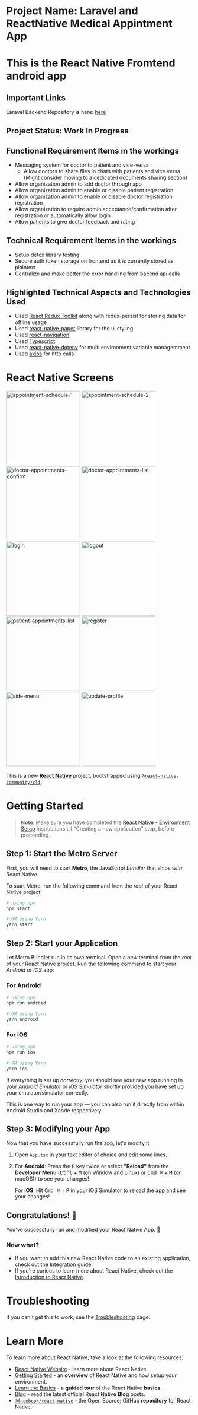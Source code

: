 # Project Name: Laravel and ReactNative Medical Appintment App

# This is the React Native Fromtend android app

## Important Links
Laravel Backend Repository is here: [here](https://github.com/LaminSanneh/medical-appointment-app-Laravel-Backend)

## Project Status: Work In Progress

## Functional Requirement Items in the workings
- Messaging system for doctor to patient and vice-versa
   - Allow doctors to share files in chats with patients and vice versa (Might consider moving to a dedicated documents sharing section)
- Allow organization admin to add doctor through app
- Allow organization admin to enable or disable patient registration
- Allow organization admin to enable or disable doctor registration registration
- Allow organization to require admin acceptance/confirmation after registration or automatically allow login
- Allow patients to give doctor feedback and rating

## Technical Requirement Items in the workings
- Setup detox library testing
- Secure auth token storage on frontend as it is currently stored as plaintext
- Centralize and make better the error handling from bacend api calls

## Highlighted Technical Aspects and Technologies Used
- Used [React Redux Toolkit](https://redux-toolkit.js.org/) along with redux-persist for storing data for offline usage
- Used [react-native-paper](https://callstack.github.io/react-native-paper) library for the ui styling
- Used [react-navigation](https://reactnavigation.org/)
- Used [Typescript](https://www.typescriptlang.org/)
- Used [react-native-dotenv](https://www.npmjs.com/package/react-native-dotenv) for multi environment variable managemment
- Used [axios](https://axios-http.com/docs/intro) for http calls

# React Native Screens
<img src="readme-images/appointment-schedule-1.png" alt="appointment-schedule-1" width="200" />
<img src="readme-images/appointment-schedule-2.png" alt="appointment-schedule-2" width="200" />
<img src="readme-images/doctor-appointments-confirm.png" alt="doctor-appointments-confirm" width="200" />
<img src="readme-images/doctor-appointments-list.png" alt="doctor-appointments-list" width="200" />
<img src="readme-images/login.png" alt="login" width="200" />
<img src="readme-images/logout.png" alt="logout" width="200" />
<img src="readme-images/patient-appointments-list.png" alt="patient-appointments-list" width="200" />
<img src="readme-images/register.png" alt="register" width="200" />
<img src="readme-images/side-menu.png" alt="side-menu" width="200" />
<img src="readme-images/update-profile.pn" alt="update-profile" width="200" />

This is a new [**React Native**](https://reactnative.dev) project, bootstrapped using [`@react-native-community/cli`](https://github.com/react-native-community/cli).

# Getting Started

>**Note**: Make sure you have completed the [React Native - Environment Setup](https://reactnative.dev/docs/environment-setup) instructions till "Creating a new application" step, before proceeding.

## Step 1: Start the Metro Server

First, you will need to start **Metro**, the JavaScript _bundler_ that ships _with_ React Native.

To start Metro, run the following command from the _root_ of your React Native project:

```bash
# using npm
npm start

# OR using Yarn
yarn start
```

## Step 2: Start your Application

Let Metro Bundler run in its _own_ terminal. Open a _new_ terminal from the _root_ of your React Native project. Run the following command to start your _Android_ or _iOS_ app:

### For Android

```bash
# using npm
npm run android

# OR using Yarn
yarn android
```

### For iOS

```bash
# using npm
npm run ios

# OR using Yarn
yarn ios
```

If everything is set up _correctly_, you should see your new app running in your _Android Emulator_ or _iOS Simulator_ shortly provided you have set up your emulator/simulator correctly.

This is one way to run your app — you can also run it directly from within Android Studio and Xcode respectively.

## Step 3: Modifying your App

Now that you have successfully run the app, let's modify it.

1. Open `App.tsx` in your text editor of choice and edit some lines.
2. For **Android**: Press the <kbd>R</kbd> key twice or select **"Reload"** from the **Developer Menu** (<kbd>Ctrl</kbd> + <kbd>M</kbd> (on Window and Linux) or <kbd>Cmd ⌘</kbd> + <kbd>M</kbd> (on macOS)) to see your changes!

   For **iOS**: Hit <kbd>Cmd ⌘</kbd> + <kbd>R</kbd> in your iOS Simulator to reload the app and see your changes!

## Congratulations! :tada:

You've successfully run and modified your React Native App. :partying_face:

### Now what?

- If you want to add this new React Native code to an existing application, check out the [Integration guide](https://reactnative.dev/docs/integration-with-existing-apps).
- If you're curious to learn more about React Native, check out the [Introduction to React Native](https://reactnative.dev/docs/getting-started).

# Troubleshooting

If you can't get this to work, see the [Troubleshooting](https://reactnative.dev/docs/troubleshooting) page.

# Learn More

To learn more about React Native, take a look at the following resources:

- [React Native Website](https://reactnative.dev) - learn more about React Native.
- [Getting Started](https://reactnative.dev/docs/environment-setup) - an **overview** of React Native and how setup your environment.
- [Learn the Basics](https://reactnative.dev/docs/getting-started) - a **guided tour** of the React Native **basics**.
- [Blog](https://reactnative.dev/blog) - read the latest official React Native **Blog** posts.
- [`@facebook/react-native`](https://github.com/facebook/react-native) - the Open Source; GitHub **repository** for React Native.
